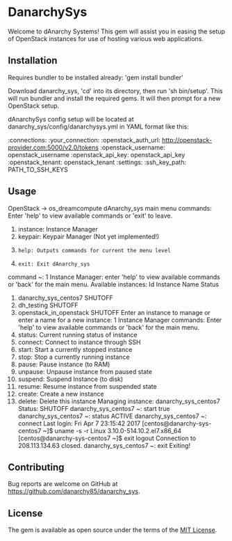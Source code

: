 # DanarchySys

Welcome to dAnarchy Systems! This gem will assist you in easing the setup of OpenStack instances for use of hosting various web applications.

## Installation

Requires bundler to be installed already: 'gem install bundler'

Download danarchy_sys, 'cd' into its directory, then run 'sh bin/setup'.
This will run bundler and install the required gems. It will then prompt for a new OpenStack setup.

dAnarchySys config setup will be located at danarchy_sys/config/danarchysys.yml in YAML format like this:

:connections:
  :your_connection:
    :openstack_auth_url: http://openstack-provider.com:5000/v2.0/tokens
    :openstack_username: openstack_username
    :openstack_api_key: openstack_api_key
    :openstack_tenant: openstack_tenant
:settings:
  :ssh_key_path: PATH_TO_SSH_KEYS


## Usage

OpenStack -> os_dreamcompute
dAnarchy_sys main menu commands:
Enter 'help' to view available commands or 'exit' to leave.
1. instance: Instance Manager
2.  keypair: Keypair Manager (Not yet implemented!)
3.     help: Outputs commands for current the menu level
4.     exit: Exit dAnarchy_sys
command ~: 1
Instance Manager: enter 'help' to view available commands or 'back' for the main menu.
Available instances:
Id Instance Name          Status
1. danarchy_sys_centos7   SHUTOFF
2. dh_testing             SHUTOFF
3. openstack_in_openstack SHUTOFF
Enter an instance to manage or enter a name for a new instance: 1
Instance Manager commands: 
Enter 'help' to view available commands or 'back' for the main menu.
 1.  status: Current running status of instance
 2. connect: Connect to instance through SSH
 3.   start: Start a currently stopped instance
 4.    stop: Stop a currently running instance
 5.   pause: Pause instance (to RAM)
 6. unpause: Unpause instance from paused state
 7. suspend: Suspend Instance (to disk)
 8.  resume: Resume instance from suspended state
 9.  create: Create a new instance
10.  delete: Delete this instance
Managing instance: danarchy_sys_centos7	Status: SHUTOFF
danarchy_sys_centos7 ~: start
true
danarchy_sys_centos7 ~: status
ACTIVE
danarchy_sys_centos7 ~: connect
Last login: Fri Apr  7 23:15:42 2017
[centos@danarchy-sys-centos7 ~]$ uname -s -r
Linux 3.10.0-514.10.2.el7.x86_64
[centos@danarchy-sys-centos7 ~]$  exit
logout
Connection to 208.113.134.63 closed.
danarchy_sys_centos7 ~: exit
Exiting!



## Contributing

Bug reports are welcome on GitHub at https://github.com/danarchy85/danarchy_sys.


## License

The gem is available as open source under the terms of the [MIT License](http://opensource.org/licenses/MIT).

